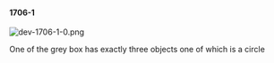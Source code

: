 #### 1706-1
![dev-1706-1-0.png](https://github.com/lil-lab/nlvr/raw/master/nlvr/dev/images/0/dev-1706-1-0.png "dev-1706-1-0.png")

One of the grey box has exactly three objects one of which is a circle
